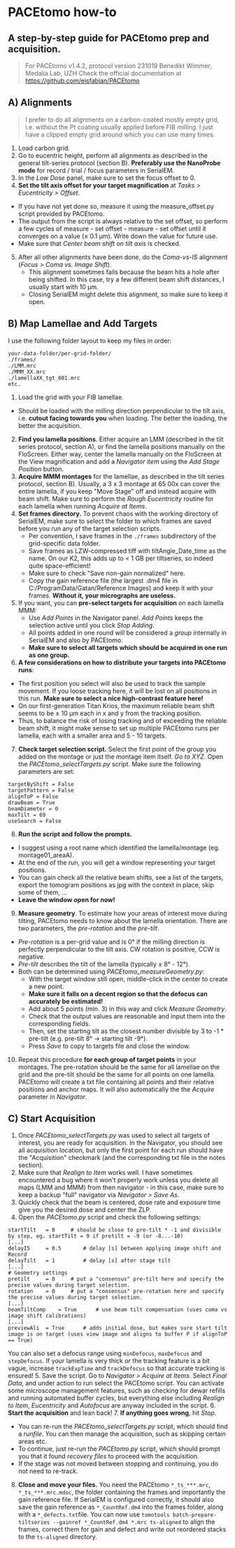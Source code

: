 # PACEtomo how-to
## A step-by-step guide for PACEtomo prep and acquisition.
> For PACEtomo v1.4.2, protocol version 231019
> Benedikt Wimmer, Medalia Lab, UZH
> Check the official documentation at https://github.com/eisfabian/PACEtomo

## A) Alignments
> I prefer to do all alignments on a carbon-coated mostly empty grid, i.e. without the Pt coating usually applied before FIB milling. I just have a clipped empty grid around which you can use many times.

1. Load carbon grid.
2. Go to eucentric height, perform all alignments as described in the general tilt-series protocol (section B). **Preferably use the NanoProbe mode** for record / trial / focus parameters in SerialEM.
3. In the *Low Dose* panel, make sure to set the focus offset to 0.
4. **Set the tilt axis offset for your target magnification** at *Tasks > Eucentricity > Offset*.
  - If you have not yet done so, measure it using the measure_offset.py script provided by PACEtomo. 
  - The output from the script is always relative to the set offset, so perform a few cycles of measure - set offset - measure - set offset until it converges on a value (± 0.1 µm). Write down the value for future use.
  - Make sure that *Center beam shift on tilt axis* is checked.
5. After all other alignments have been done, do the *Coma-vs-IS* alignment (*Focus > Coma vs. Image Shift*). 
   - This alignment sometimes fails because the beam hits a hole after being shifted. In this case, try a few different beam shift distances, I usually start with 10 µm. 
   - Closing SerialEM might delete this alignment, so make sure to keep it open.

## B) Map Lamellae and Add Targets

I use the following folder layout to keep my files in order:
```
your-data-folder/per-grid-folder/
./frames/
./LMM.mrc
./MMM_XX.mrc
./lamellaXX_tgt_001.mrc
etc.
```
1. Load the grid with your FIB lamellae.
  - Should be loaded with the milling direction perpendicular to the tilt axis, i.e. **cutout facing towards you** when loading. The better the loading, the better the acquisition.
2. **Find you lamella positions**. Either acquire an LMM (described in the tilt series protocol, section A), or find the lamella positions manually on the FloScreen. Either way, center the lamella manually on the FloScreen at the View magnification and add a *Navigator item* using the *Add Stage Position* button.
3. **Acquire MMM montages** for the lamellae, as described in the tilt series protocol, section B). Usually, a 3 x 3 montage at 65 00x can cover the entire lamella, if you keep "Move Stage" off and instead acquire with beam shift. Make sure to perform the *Rough Eucentricity* routine for each lamella when running *Acquire at Items*.
4. **Set frames directory.** To prevent chaos with the working directory of SerialEM, make sure to select the folder to which frames are saved before you run any of the target selection scripts.
   - Per convention, I save frames in the ```./frames``` subdirectory of the grid-specific data folder.
   - Save frames as LZW-compressed tiff with tiltAngle_Date_time as the name. On our K2, this adds up to < 1 GB per tiltseries, so indeed quite space-efficient!
   - Make sure to check "Save non-gain normalized" here.
   - Copy the gain reference file (the largest .dm4 file in C:/ProgramData/Gatan/Reference Images) and keep it with your frames. **Without it, your micrographs are useless.**
5. If you want, you can **pre-select targets for acquisition** on each lamella MMM:
   - Use *Add Points* in the Navigator panel. *Add Points* keeps the selection active until you click *Stop Adding*. 
   - All points added in one round will be considered a *group* internally in SerialEM and also by PACEtomo. 
   - **Make sure to select all targets which should be acquired in one run as one group.**
6. **A few considerations on how to distribute your targets into PACEtomo runs**:
  - The first position you select will also be used to track the sample movement. If you loose tracking here, it will be lost on all positions in this run. **Make sure to select a nice high-contrast feature here!**
  - On our first-generation Titan Krios, the maximum reliable beam shift seems to be ± 10 µm each in x and y from the tracking position.
  - Thus, to balance the risk of losing tracking and of exceeding the reliable beam shift, it might make sense to set up multiple PACEtomo runs per lamella, each with a smaller area and 5 - 10 targets.
7. **Check target selection script.** Select the first point of the group you added on the montage or just the montage item itself. *Go to XYZ*. Open the *PACEtomo_selectTargets.py* script. Make sure the following parameters are set:
```
targetByShift = False
targetPattern = False
alignToP = False
drawBeam = True
beamDiameter = 0
maxTilt = 69
useSearch = False
```
8. **Run the script and follow the prompts.**
  - I suggest using a root name which identified the lamella/montage (eg. montage01_areaA).
  - At the end of the run, you will get a window representing your target positions.
  - You can gain check all the relative beam shifts, see a list of the targets, export the tomogram positions as jpg with the context in place, skip some of them, ...
  - **Leave the window open for now!**
9. **Measure geometry**. To estimate how your areas of interest move during tilting, PACEtomo needs to know about the lamella orientation. There are two parameters, the *pre-rotation* and the *pre-tilt*.
  - *Pre-rotation* is a per-grid value and is 0° if the milling direction is perfectly perpendicular to the tilt axis. CW rotation is positive, CCW is negative.
  - *Pre-tilt* describes the tilt of the lamella (typically ± 8° - 12°).
  - Both can be determined using *PACEtomo_measureGeometry.py*:
    - With the target window still open, middle-click in the center to create a new point. 
    - **Make sure it falls on a decent region so that the defocus can accurately be estimated!** 
    - Add about 5 points (min. 3) in this way and click *Measure Geometry*. 
    - Check that the output values are reasonable and input them into the corresponding fields.
    - Then, set the starting tilt as the closest number divisible by 3 to -1 * pre-tilt (e.g. pre-tilt 8° -> starting tilt -9°).
    - Press *Save* to copy to targets file and close the window.
10. Repeat this procedure **for each group of target points** in your montages. The pre-rotation should be the same for all lamellae on the grid and the pre-tilt should be the same for all points on one lamella. PACEtomo will create a txt file containing all points and their relative positions and anchor maps. It will also automatically the the *Acquire* parameter in *Navigator*.

## C) Start Acquisition
1. Once *PACEtomo_selectTargets.py* was used to select all targets of interest, you are ready for acquisition. In the Navigator, you should see all acquisition location, but only the first point for each run should have the "Acquisition" checkmark (and the corresponding txt file in the notes section).
2. Make sure that *Realign to Item* works well. I have sometimes encountered a bug where it won't properly work unless you delete all maps (LMM and MMM) from then navigator - in this case, make sure to keep a backup "full" navigator via *Navigator > Save As*.
3. Quickly check that the beam is centered, dose rate and exposure time give you the desired dose and center the ZLP.
4. Open the *PACEtomo.py* script and check the following settings:
```
startTilt	= 0		# should be close to pre-tilt * -1 and divisible by step, eg. startTilt = 9 if pretilt = -9 (or -8...-10)
[...]
delayIS		= 0.5		# delay [s] between applying image shift and Record
delayTilt	= 1 		# delay [s] after stage tilt
[...]
# Geometry settings
pretilt		= 0		# put a "consensus" pre-tilt here and specify the precise values during target selection.
rotation	= 0		# put a "consensus" pre-rotation here and specify the precise values during target selection.
[...]
beamTiltComp	= True		# use beam tilt compensation (uses coma vs image shift calibrations)
[...]
previewAli	= True		# adds initial dose, but makes sure start tilt image is on target (uses view image and aligns to buffer P if alignToP == True)
```
You can also set a defocus range using ```minDefocus```, ```maxDefocus``` and ```stepDefocus```. If your lamella is very thick or the tracking feature is a bit vague, increase ```trackExpTime``` and ```trackDefocus``` so that accurate tracking is ensured!
5. Save the script. Go to *Navigator > Acquire at Items*. Select *Final Data*, and under action to run select the PACEtomo script. You can activate some microscope management features, such as checking for dewar refills and running automated buffer cycles, but everything else including *Realign to Item*, *Eucentricity* and *Autofocus* are anyway included in the script.
6. **Start the acquisition** and lean back!
7. **If anything goes wrong**, hit *Stop*.
  - You can re-run the *PACEtomo_selectTargets.py* script, which should find a *runfile*. You can then manage the acquisition, such as skipping certain areas etc.
  - To continue, just re-run the *PACEtomo.py* script, which should prompt you that it found *recovery files* to proceed with the acquisition.
  - If the stage was not moved between stopping and continuing, you do not need to re-track.
8. **Close and move your files.** You need the PACEtomo ```*_ts_***.mrc```, ```*_ts_***.mrc.mdoc```, the folder containing the frames and importantly the gain reference file. If SerialEM is configured correctly, it should also save the gain reference as ```*_CountRef.dm4``` into the frames folder, along with a ```*_defects.txt```file. You can now use ```tomotools batch-prepare-tiltseries --gainref *_CountRef.dm4 *.mrc ts-aligned``` to align the frames, correct them for gain and defect and write out reordered stacks to the ```ts-aligned``` directory.
